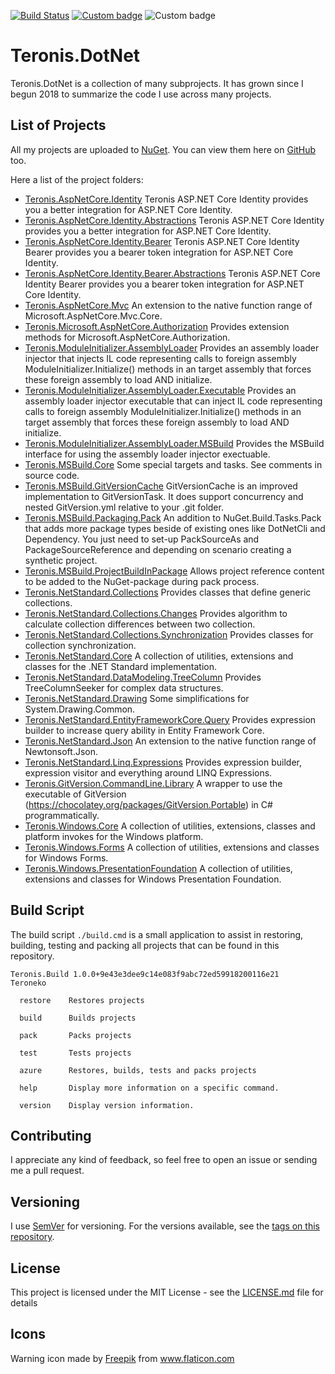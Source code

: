 [![Build Status](https://dev.azure.com/teroneko/Teronis.DotNet/_apis/build/status/NuGetPushArtifacts?branchName=develop)](https://dev.azure.com/teroneko/Teronis.DotNet/_build/latest?definitionId=5&branchName=master)
[![Custom badge](https://buildstats.info/nuget/Teronis.MSBuild.Packaging.ProjectBuildInPackage?includePreReleases=false)](https://www.nuget.org/packages?q=Teroneko+Teronis)
![Custom badge](https://img.shields.io/endpoint?url=https%3A%2F%2Fgist.githubusercontent.com%2Fteroneko%2Fa807e920ca2ee8d3e5749366d3528486%2Fraw%2F05805ebd5a26fb58cabb26a42bd6baf467822fd7%2Fpreview-badge.json)

# Teronis.DotNet

Teronis.DotNet is a collection of many subprojects. It has grown since I begun 2018 to summarize the code I use across many projects.

## List of Projects

All my projects are uploaded to [NuGet](https://www.nuget.org/packages?q=Teroneko+Teronis). You can view them here on [GitHub](https://github.com/teroneko/Teronis.DotNet/packages) too.

Here a list of the project folders:
- [Teronis.AspNetCore.Identity](https://github.com/teroneko/Teronis.DotNet/tree/develop/src/AspNetCore/Identity/Identity) Teronis ASP.NET Core Identity provides you a better integration for ASP.NET Core Identity.
- [Teronis.AspNetCore.Identity.Abstractions](https://github.com/teroneko/Teronis.DotNet/tree/develop/src/AspNetCore/Identity/Identity.Abstractions) Teronis ASP.NET Core Identity provides you a better integration for ASP.NET Core Identity.
- [Teronis.AspNetCore.Identity.Bearer](https://github.com/teroneko/Teronis.DotNet/tree/develop/src/AspNetCore/Identity/Bearer) Teronis ASP.NET Core Identity Bearer provides you a bearer token integration for ASP.NET Core Identity.
- [Teronis.AspNetCore.Identity.Bearer.Abstractions](https://github.com/teroneko/Teronis.DotNet/tree/develop/src/AspNetCore/Identity/Bearer.Abstractions) Teronis ASP.NET Core Identity Bearer provides you a bearer token integration for ASP.NET Core Identity.
- [Teronis.AspNetCore.Mvc](https://github.com/teroneko/Teronis.DotNet/tree/develop/src/AspNetCore/Mvc/Mvc) An extension to the native function range of Microsoft.AspNetCore.Mvc.Core.
- [Teronis.Microsoft.AspNetCore.Authorization](https://github.com/teroneko/Teronis.DotNet/tree/develop/src/AspNetCore/Authorization/Microsoft) Provides extension methods for Microsoft.AspNetCore.Authorization.
- [Teronis.ModuleInitializer.AssemblyLoader](https://github.com/teroneko/Teronis.DotNet/tree/develop/src/ModuleInitializer/AssemblyLoader/0) Provides an assembly loader injector that injects IL code representing calls to foreign assembly ModuleInitializer.Initialize() methods in an target assembly that forces these foreign assembly to load AND initialize.
- [Teronis.ModuleInitializer.AssemblyLoader.Executable](https://github.com/teroneko/Teronis.DotNet/tree/develop/src/ModuleInitializer/AssemblyLoader/0.Executable) Provides an assembly loader injector executable that can inject IL code representing calls to foreign assembly ModuleInitializer.Initialize() methods in an target assembly that forces these foreign assembly to load AND initialize.
- [Teronis.ModuleInitializer.AssemblyLoader.MSBuild](https://github.com/teroneko/Teronis.DotNet/tree/develop/src/ModuleInitializer/AssemblyLoader/0.MSBuild) Provides the MSBuild interface for using the assembly loader injector exectuable.
- [Teronis.MSBuild.Core](https://github.com/teroneko/Teronis.DotNet/tree/develop/src/MSBuild/Core/Core) Some special targets and tasks. See comments in source code.
- [Teronis.MSBuild.GitVersionCache](https://github.com/teroneko/Teronis.DotNet/tree/develop/src/MSBuild/Packaging/GitVersionCache/0) GitVersionCache is an improved implementation to GitVersionTask. It does support concurrency and nested GitVersion.yml relative to your .git folder.
- [Teronis.MSBuild.Packaging.Pack](https://github.com/teroneko/Teronis.DotNet/tree/develop/src/MSBuild/Packaging/Pack) An addition to NuGet.Build.Tasks.Pack that adds more package types beside of existing ones like DotNetCli and Dependency.
      You just need to set-up PackSourceAs and PackageSourceReference and depending on scenario creating a synthetic project.
- [Teronis.MSBuild.ProjectBuildInPackage](https://github.com/teroneko/Teronis.DotNet/tree/develop/src/MSBuild/Packaging/ProjectBuildInPackage) Allows project reference content to be added to the NuGet-package during pack process.
- [Teronis.NetStandard.Collections](https://github.com/teroneko/Teronis.DotNet/tree/develop/src/NetStandard/Collections/Collections) Provides classes that define generic collections.
- [Teronis.NetStandard.Collections.Changes](https://github.com/teroneko/Teronis.DotNet/tree/develop/src/NetStandard/Collections/Changes) Provides algorithm to calculate collection differences between two collection.
- [Teronis.NetStandard.Collections.Synchronization](https://github.com/teroneko/Teronis.DotNet/tree/develop/src/NetStandard/Collections/Synchronization) Provides classes for collection synchronization.
- [Teronis.NetStandard.Core](https://github.com/teroneko/Teronis.DotNet/tree/develop/src/NetStandard/Core/Core) A collection of utilities, extensions and classes for the .NET Standard implementation.
- [Teronis.NetStandard.DataModeling.TreeColumn](https://github.com/teroneko/Teronis.DotNet/tree/develop/src/NetStandard/DataModeling/TreeColumn) Provides TreeColumnSeeker for complex data structures.
- [Teronis.NetStandard.Drawing](https://github.com/teroneko/Teronis.DotNet/tree/develop/src/NetStandard/Drawing/Drawing) Some simplifications for System.Drawing.Common.
- [Teronis.NetStandard.EntityFrameworkCore.Query](https://github.com/teroneko/Teronis.DotNet/tree/develop/src/NetStandard/EntityFrameworkCore/Query) Provides expression builder to increase query ability in Entity Framework Core.
- [Teronis.NetStandard.Json](https://github.com/teroneko/Teronis.DotNet/tree/develop/src/NetStandard/Json/Json) An extension to the native function range of Newtonsoft.Json.
- [Teronis.NetStandard.Linq.Expressions](https://github.com/teroneko/Teronis.DotNet/tree/develop/src/NetStandard/Linq/Expressions/Expressions) Provides expression builder, expression visitor and everything around LINQ Expressions.
- [Teronis.GitVersion.CommandLine.Library](https://github.com/teroneko/Teronis.DotNet/tree/develop/src/GitVersion/CommandLine/Library) A wrapper to use the executable of GitVersion (https://chocolatey.org/packages/GitVersion.Portable) in C# programmatically.
- [Teronis.Windows.Core](https://github.com/teroneko/Teronis.DotNet/tree/develop/src/Windows/Core) A collection of utilities, extensions, classes and platform invokes for the Windows platform.
- [Teronis.Windows.Forms](https://github.com/teroneko/Teronis.DotNet/tree/develop/src/Windows/Forms) A collection of utilities, extensions and classes for Windows Forms.
- [Teronis.Windows.PresentationFoundation](https://github.com/teroneko/Teronis.DotNet/tree/develop/src/Windows/PresentationFoundation) A collection of utilities, extensions and classes for Windows Presentation Foundation.

## Build Script

The build script `./build.cmd` is a small application to assist in restoring, building, testing and packing all projects that can be found in this repository.

```
Teronis.Build 1.0.0+9e43e3dee9c14e083f9abc72ed59918200116e21
Teroneko

  restore    Restores projects

  build      Builds projects

  pack       Packs projects

  test       Tests projects

  azure      Restores, builds, tests and packs projects

  help       Display more information on a specific command.

  version    Display version information.
```

## Contributing

I appreciate any kind of feedback, so feel free to open an issue or sending me a pull request.

## Versioning

I use [SemVer](http://semver.org/) for versioning. For the versions available, see the [tags on this repository](https://github.com/teroneko/Teronis.DotNet/tags).

## License

This project is licensed under the MIT License - see the [LICENSE.md](LICENSE.md) file for details

## Icons

<div>Warning icon made by <a href="https://www.flaticon.com/authors/freepik" title="Freepik">Freepik</a> from <a href="https://www.flaticon.com/" title="Flaticon">www.flaticon.com</a></div>